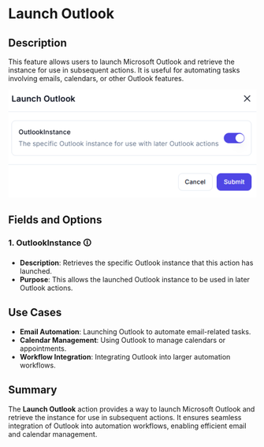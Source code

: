 # Launch Outlook  

## Description

This feature allows users to launch Microsoft Outlook and retrieve the instance for use in subsequent actions. It is useful for automating tasks involving emails, calendars, or other Outlook features.  

![Launch Outlook](launch-outlook.png)

## Fields and Options  

### 1. **OutlookInstance** 🛈

- **Description**: Retrieves the specific Outlook instance that this action has launched.  
- **Purpose**: This allows the launched Outlook instance to be used in later Outlook actions.

## Use Cases

- **Email Automation**: Launching Outlook to automate email-related tasks.  
- **Calendar Management**: Using Outlook to manage calendars or appointments.  
- **Workflow Integration**: Integrating Outlook into larger automation workflows.  

## Summary

The **Launch Outlook** action provides a way to launch Microsoft Outlook and retrieve the instance for use in subsequent actions. It ensures seamless integration of Outlook into automation workflows, enabling efficient email and calendar management.
